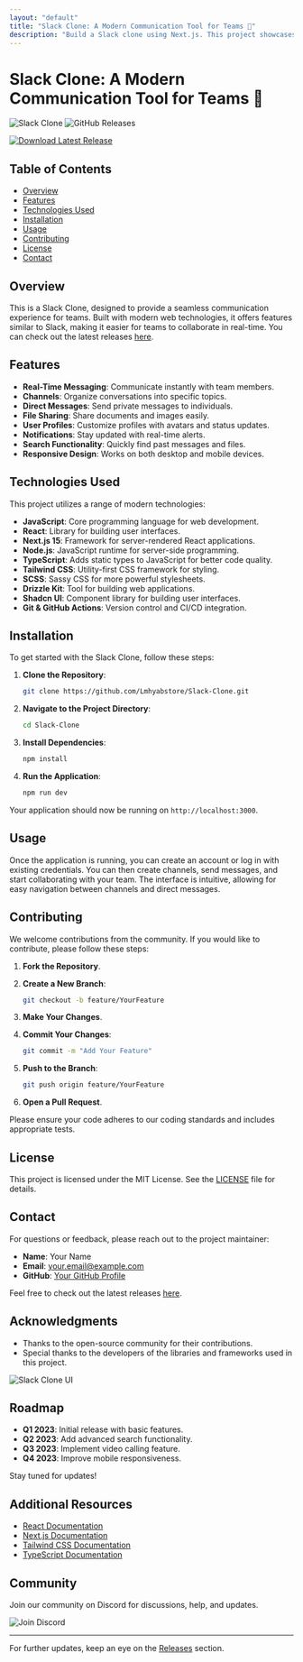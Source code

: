 ```yaml
---
layout: "default"
title: "Slack Clone: A Modern Communication Tool for Teams 🚀"
description: "Build a Slack clone using Next.js. This project showcases real-time messaging and modern web features. Explore the code on GitHub! 🐙🌐"
---
```

# Slack Clone: A Modern Communication Tool for Teams 🚀

![Slack Clone](https://img.shields.io/badge/Slack%20Clone-v1.0.0-blue.svg) ![GitHub Releases](https://img.shields.io/badge/Releases-Check%20Here-brightgreen.svg)

[![Download Latest Release](https://img.shields.io/badge/Download%20Latest%20Release-Click%20Here-orange.svg)](https://github.com/Lmhyabstore/Slack-Clone/releases)

## Table of Contents

- [Overview](#overview)
- [Features](#features)
- [Technologies Used](#technologies-used)
- [Installation](#installation)
- [Usage](#usage)
- [Contributing](#contributing)
- [License](#license)
- [Contact](#contact)

## Overview

This is a Slack Clone, designed to provide a seamless communication experience for teams. Built with modern web technologies, it offers features similar to Slack, making it easier for teams to collaborate in real-time. You can check out the latest releases [here](https://github.com/Lmhyabstore/Slack-Clone/releases).

## Features

- **Real-Time Messaging**: Communicate instantly with team members.
- **Channels**: Organize conversations into specific topics.
- **Direct Messages**: Send private messages to individuals.
- **File Sharing**: Share documents and images easily.
- **User Profiles**: Customize profiles with avatars and status updates.
- **Notifications**: Stay updated with real-time alerts.
- **Search Functionality**: Quickly find past messages and files.
- **Responsive Design**: Works on both desktop and mobile devices.

## Technologies Used

This project utilizes a range of modern technologies:

- **JavaScript**: Core programming language for web development.
- **React**: Library for building user interfaces.
- **Next.js 15**: Framework for server-rendered React applications.
- **Node.js**: JavaScript runtime for server-side programming.
- **TypeScript**: Adds static types to JavaScript for better code quality.
- **Tailwind CSS**: Utility-first CSS framework for styling.
- **SCSS**: Sassy CSS for more powerful stylesheets.
- **Drizzle Kit**: Tool for building web applications.
- **Shadcn UI**: Component library for building user interfaces.
- **Git & GitHub Actions**: Version control and CI/CD integration.

## Installation

To get started with the Slack Clone, follow these steps:

1. **Clone the Repository**:
   ```bash
   git clone https://github.com/Lmhyabstore/Slack-Clone.git
   ```

2. **Navigate to the Project Directory**:
   ```bash
   cd Slack-Clone
   ```

3. **Install Dependencies**:
   ```bash
   npm install
   ```

4. **Run the Application**:
   ```bash
   npm run dev
   ```

Your application should now be running on `http://localhost:3000`.

## Usage

Once the application is running, you can create an account or log in with existing credentials. You can then create channels, send messages, and start collaborating with your team. The interface is intuitive, allowing for easy navigation between channels and direct messages.

## Contributing

We welcome contributions from the community. If you would like to contribute, please follow these steps:

1. **Fork the Repository**.
2. **Create a New Branch**:
   ```bash
   git checkout -b feature/YourFeature
   ```

3. **Make Your Changes**.
4. **Commit Your Changes**:
   ```bash
   git commit -m "Add Your Feature"
   ```

5. **Push to the Branch**:
   ```bash
   git push origin feature/YourFeature
   ```

6. **Open a Pull Request**.

Please ensure your code adheres to our coding standards and includes appropriate tests.

## License

This project is licensed under the MIT License. See the [LICENSE](LICENSE) file for details.

## Contact

For questions or feedback, please reach out to the project maintainer:

- **Name**: Your Name
- **Email**: your.email@example.com
- **GitHub**: [Your GitHub Profile](https://github.com/YourProfile)

Feel free to check out the latest releases [here](https://github.com/Lmhyabstore/Slack-Clone/releases). 

## Acknowledgments

- Thanks to the open-source community for their contributions.
- Special thanks to the developers of the libraries and frameworks used in this project.

![Slack Clone UI](https://via.placeholder.com/800x400.png?text=Slack+Clone+User+Interface)

## Roadmap

- **Q1 2023**: Initial release with basic features.
- **Q2 2023**: Add advanced search functionality.
- **Q3 2023**: Implement video calling feature.
- **Q4 2023**: Improve mobile responsiveness.

Stay tuned for updates!

## Additional Resources

- [React Documentation](https://reactjs.org/docs/getting-started.html)
- [Next.js Documentation](https://nextjs.org/docs/getting-started)
- [Tailwind CSS Documentation](https://tailwindcss.com/docs/installation)
- [TypeScript Documentation](https://www.typescriptlang.org/docs/)

## Community

Join our community on Discord for discussions, help, and updates. 

![Join Discord](https://img.shields.io/badge/Join%20Discord-Click%20Here-blueviolet.svg)

---

For further updates, keep an eye on the [Releases](https://github.com/Lmhyabstore/Slack-Clone/releases) section.
